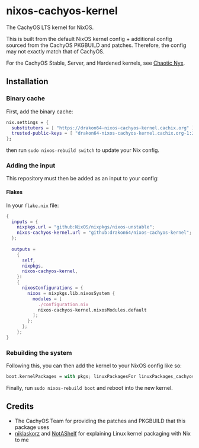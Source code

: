 # nixos-cachyos-kernel

The CachyOS LTS kernel for NixOS.

This is built from the default NixOS kernel config + additional config sourced from the CachyOS PKGBUILD and patches. Therefore, the config may not exactly match that of CachyOS.

For the CachyOS Stable, Server, and Hardened kernels, see [Chaotic Nyx](https://www.nyx.chaotic.cx).

## Installation

### Binary cache

First, add the binary cache:

```nix
nix.settings = {
  substituters = [ "https://drakon64-nixos-cachyos-kernel.cachix.org" ];
  trusted-public-keys = [ "drakon64-nixos-cachyos-kernel.cachix.org-1:J3gjZ9N6S05pyLA/P0M5y7jXpSxO/i0rshrieQJi5D0=" ];
};
```

then run `sudo nixos-rebuild switch` to update your Nix config.

### Adding the input

This repository must then be added as an input to your config:

<!-- 
#### non-Flakes

TODO

npins -->

#### Flakes

In your `flake.nix` file:

```nix
{
  inputs = {
    nixpkgs.url = "github:NixOS/nixpkgs/nixos-unstable";
    nixos-cachyos-kernel.url = "github:drakon64/nixos-cachyos-kernel";
  };
  
  outputs =
    {
      self,
      nixpkgs,
      nixos-cachyos-kernel,
    }:
    {
      nixosConfigurations = {
        nixos = nixpkgs.lib.nixosSystem {
          modules = [
            ./configuration.nix
            nixos-cachyos-kernel.nixosModules.default
          ];
        };
      };
    };
}
```

### Rebuilding the system

Following this, you can then add the kernel to your NixOS config like so:

```nix
boot.kernelPackages = with pkgs; linuxPackagesFor linuxPackages_cachyos;
```

Finally, run `sudo nixos-rebuild boot` and reboot into the new kernel.

## Credits

* The CachyOS Team for providing the patches and PKGBUILD that this package uses
* [niklaskorz](https://github.com/niklaskorz/) and [NotAShelf](https://github.com/NotAShelf/) for explaining Linux kernel packaging with Nix to me
